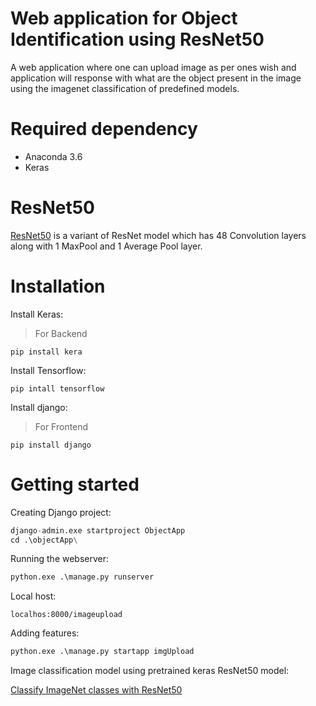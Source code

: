 # Web application for Object Identification using ResNet50

A web application where one can upload image as per ones wish and application will response with what are the object present in the image using the imagenet classification of predefined models. 

# Required dependency
- Anaconda 3.6
- Keras

# ResNet50
[ResNet50](https://keras.io/api/applications/) is a variant of ResNet model which has 48 Convolution layers along with 1 MaxPool and 1 Average Pool layer.

# Installation

Install Keras:
> For Backend
```
pip install kera
```
Install Tensorflow:
```
pip intall tensorflow
```
Install django:
> For Frontend
```
pip install django
```

# Getting started

Creating Django project:
```python
django-admin.exe startproject ObjectApp
cd .\objectApp\
```
Running the webserver:
```python
python.exe .\manage.py runserver
```
Local host:
```
localhos:8000/imageupload
```
Adding features:
```python
python.exe .\manage.py startapp imgUpload
```
Image classification model using pretrained keras ResNet50 model:

[Classify ImageNet classes with ResNet50](https://keras.io/api/applications/)




